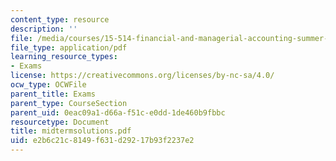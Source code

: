 ```yaml
---
content_type: resource
description: ''
file: /media/courses/15-514-financial-and-managerial-accounting-summer-2003/e2b6c21c8149f631d29217b93f2237e2_midtermsolutions.pdf
file_type: application/pdf
learning_resource_types:
- Exams
license: https://creativecommons.org/licenses/by-nc-sa/4.0/
ocw_type: OCWFile
parent_title: Exams
parent_type: CourseSection
parent_uid: 0eac09a1-d66a-f51c-e0dd-1de460b9fbbc
resourcetype: Document
title: midtermsolutions.pdf
uid: e2b6c21c-8149-f631-d292-17b93f2237e2
---
```

